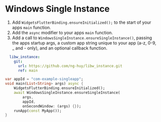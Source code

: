 # Windows Single Instance
1. Add `WidgetsFlutterBinding.ensureInitialized();` to the start of your apps `main` function.
1. Add the `async` modifier to your apps `main` function.
1. Add a call to `WindowsSingleInstance.ensureSingleInstance()`, passing the apps startup args, a custom app string unique to your app (a-z, 0-9, \_ and - only), and an optional callback function.

```yaml
  libw_instance:
    git:
      url: https://github.com/ng-huy/libw_instance.git
      ref: main
```

```dart
var appId = "com-example-singleapp";
void main(List<String> args) async {
    WidgetsFlutterBinding.ensureInitialized();
    await WindowsSingleInstance.ensureSingleInstance(
        args,
        appId,
        onSecondWindow: (args) {});
    runApp(const MyApp());
}
```
